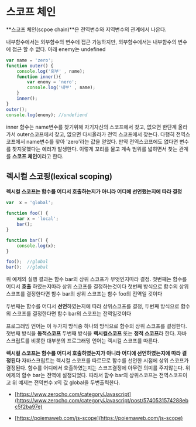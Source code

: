 # 스코프 체인

**스코프 체인(scpoe chain)**은 전역변수와 지역변수의 관계에서 나온다.

내부함수에서는 외부함수의 변수에 접근 가능하지만, 외부함수에서는 내부함수의 변수에 접근 할 수 없다. 
아래 enemy는 undefined

```js
var name = 'zero';
function outer() {
    console.log('외부' , name);
    function inner(){
        var enemy = 'nero';
        console.log('내부' , name);
    }
    inner();
}
outer();
console.log(enemy); //undefiend
```

inner 함수는 name변수를 찾기위해 자기자신의 스코프에서 찾고, 없으면 한단계 올라가서 outer스코프에서 찾고, 없으면 다시올라가 전역 스코프에서 찾는다. 다행히 전역스코프에서 name변수를 찾아 'zero'라는 값을 얻었다. 만약 전역스코프에도 없다면 변수를 찾지못했다는 에러가 발생한다.
이렇게 꼬리를 물고 계속 범위를 넓히면서 찾는 관계를 **스코프 체인**이라고 한다.

## 렉시컬 스코핑(lexical scoping)

**렉시컬 스코프는 함수를 어디서 호출하는지가 아니라 어디에 선언했는지에 따라 결정**

```js
var  x = 'global';

function foo() {
    var x = 'local';
    bar();
}

function bar() {
    console.log(x);
}

foo();  //global
bar();  //global

```

위 예제의 실행 결과는 함수 bar의 상위 스코프가 무엇인지따라 결정.
첫번째는 함수를 어디서 **호출** 하였는지따라 상위 스코프를 결정하는것이다
첫번째 방식으로 함수의 상위 스코프를 결정한다면 함수 bar의 상위 스코프는 함수 foo의 전역일 것이다

두번째는 함수를 어디서 **선언**하였는지에 따라 상위스코프를 결정,
두번째 방식으로 함수의 스코프를 결정한다면 함수 bar의 스코프는 전역일것이다

프로그래밍 언어는 이 두가지 방식중 하나의 방식으로 함수의 상위 스코프를 결정한다.
첫번째 방식을 **동적스코프** 두번째 방식을 **랙시컬스코프** 또는 **정적 스코프**라 한다.
자바스크립트를 비롯한 대부분의 프로그래밍 언어는 렉시컬 스코프를 따른다.

**렉시컬 스코프는 함수를 어디서 호출하였는지가 아니라 어디에 선언하였는지에 따라 결정된다**
자바스크립트는  렉시컬 스코프를 따르므로 함수를 선언한 시점에 상위 스코프가 결정된다.
함수를 어디에서 호출하였는지는 스코프결정에 아무런 의미를 주지않는다. 위 예제의 함수 bar는 전역에 설정되었다. 따라서 함수 bar의 상위스코프는 전역스코프이고 위 예제는 전역변수 x의 값 global을 두번출력한다.


+ [https://www.zerocho.com/category/Javascript](https://www.zerocho.com/category/Javascript/post/5740531574288ebc5f2ba97e)

+ [https://poiemaweb.com/js-scope](https://poiemaweb.com/js-scope)